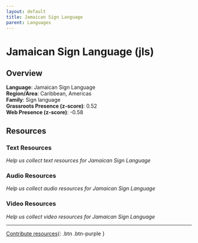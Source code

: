 ```yaml
---
layout: default
title: Jamaican Sign Language
parent: Languages
---
```


# Jamaican Sign Language (jls)

## Overview

**Language**: Jamaican Sign Language  
**Region/Area**: Caribbean, Americas  
**Family**: Sign language  
**Grassroots Presence (z-score)**: 0.52  
**Web Presence (z-score)**: -0.58  

## Resources

### Text Resources
*Help us collect text resources for Jamaican Sign Language*

### Audio Resources
*Help us collect audio resources for Jamaican Sign Language*

### Video Resources
*Help us collect video resources for Jamaican Sign Language*

---

[Contribute resources](https://forms.office.com/e/1SfLJx3u1r){: .btn .btn-purple }
